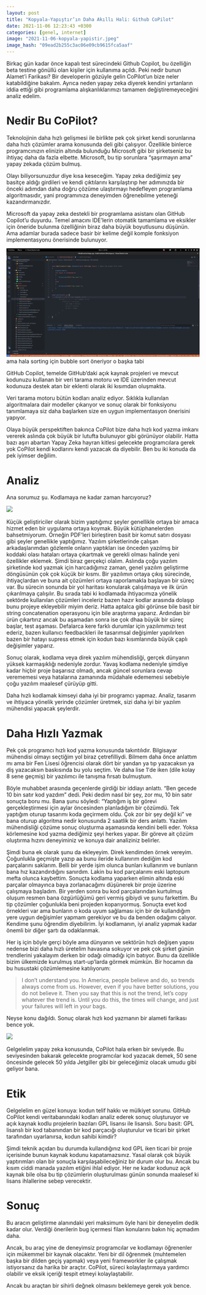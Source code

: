 ```yaml
---
layout: post
title: "Kopyala-Yapıştır’ın Daha Akıllı Hali: Github CoPilot"
date: 2021-11-06 12:23:43 +0300
categories: [genel, internet]
image: "2021-11-06-kopyala-yapistir.jpeg"
image_hash: "09ead2b255c3ac06e09cb9615fca5aaf"
---
```


Birkaç gün kadar önce kapalı test sürecindeki Github Copilot, bu özelliğin beta testine gönüllü olan kişiler için kullanıma açıldı. Peki nedir bunun Alamet’i Farikası? Bir developerin gözüyle gelin CoPilot’un bize neler katabildiğine bakalım. Ayrıca neden yapay zeka diyerek kendini yırtanların iddia ettiği gibi programlama alışkanlıklarımızı tamamen değiştiremeyeceğini analiz edelim.

Nedir Bu CoPilot?
=================

Teknolojinin daha hızlı gelişmesi ile birlikte pek çok şirket kendi sorunlarına daha hızlı çözümler arama konusunda deli gibi çalışıyor. Özellikle binlerce programcınızın elinizin altında bulunduğu Microsoft gibi bir şirketseniz bu ihtiyaç daha da fazla elbette. Microsoft, bu tip sorunlara “şaşırmayın ama” yapay zekada çözüm bulmuş.

Olayı biliyorsunuzdur diye kısa keseceğim. Yapay zeka dediğimiz şey basitçe aldığı girdileri ve kendi çıktılarını karşılaştırıp her adımınızda bir önceki adımdan daha doğru çözüme ulaştırmayı hedefleyen programlama algoritmasıdır, yani programınıza deneyimden öğrenebilme yeteneği kazandırmanızdır.

Microsoft da yapay zeka destekli bir programlama asistanı olan GitHub Copilot’u duyurdu. Temel amacını IDE’lerin otomatik tamamlama ve eksikler için öneride bulunma özelliğinin biraz daha büyük boyutlusunu düşünün. Ama adamlar burada sadece basir bir kelime değil komple fonksiyon implementasyonu önerisinde bulunuyor.

![](/assets/img/posts/1*1rGPuRxePDwgQDodWFKFhQ.png)ama hala sorting için bubble sort öneriyor o başka tabi

GitHub Copilot, temelde GitHub’daki açık kaynak projeleri ve mevcut kodunuzu kullanan bir veri tarama motoru ve IDE üzerinden mevcut kodunuza destek atan bir eklenti olarak iki kısımdan oluşmakta.

Veri tarama motoru bütün kodları analiz ediyor. Sıklıkla kullanılan algoritmalara dair modeller çıkarıyor ve sonuç olarak bir fonksiyonu tanımlamaya siz daha başlarken size en uygun implementasyon önerisini yapıyor.

Olaya büyük perspektiften bakınca CoPilot bize daha hızlı kod yazma imkanı vererek aslında çok büyük bir lutufta bulunuyor gibi görünüyor olabilir. Hatta bazı aşırı abartan Yapay Zeka hayran kitlesi gelecekte programcılara gerek yok CoPilot kendi kodlarını kendi yazacak da diyebilir. Ben bu iki konuda da pek iyimser değilim.

Analiz
======

Ana sorumuz şu. Kodlamaya ne kadar zaman harcıyoruz?

![](/assets/img/posts/0*BFM5dw974jClyk1b)

Küçük geliştiriciler olarak bizim yaptığımız şeyler genellikle ortaya bir amaca hizmet eden bir uygulama ortaya koymak. Büyük kütüphanelerden bahsetmiyorum. Örneğin PDF’leri birleştiren basit bir komut satırı dosyası gibi şeyler genellikle yaptığımız. Yazılım şirketlerinde çalışan arkadaşlarımdan gözlemle onların yaptıkları ise önceden yazılmış bir koddaki olası hataları ortaya çıkartmak ve gerekli olması halinde yeni özellikler eklemek. Şimdi biraz gerçekçi olalım. Aslında çoğu yazılım şirketinde kod yazmak için harcadığımız zaman, genel yazılım geliştirme döngüsünün çok çok küçük bir kısmı. Bir yazılımın ortaya çıkış sürecinde, ihtiyaçlardan ve buna ait çözümleri ortaya raporlamakla başlayan bir süreç var. Bu sürecin sonunda bir yol haritası konularak çalışılmaya ve ilk ürün çıkarılmaya çalışılır. Bu sırada tabi ki kodlamada ihtiyacımıza yönelik sektörde kullanılan çözümleri inceleriz bazen hazır kodlar arasında dolaşıp bunu projeye ekleyebilir miyim deriz. Hatta aptalca gibi görünse bile basit bir string concatenation operasyonu için bile araştırma yaparız. Ardından bir ürün çıkartırız ancak bu aşamadan sonra ise çok dhaa büyük bir süreç başlar, test aşaması. Defalarca kere farklı durumlar için yazılımımızı test ederiz, bazen kullanıcı feedbackleri ile tasarımsal değişimler yapılırken bazen bir hatayı supress etmek için kodun bazı kısımlarında büyük çaplı değişimler yaparız.

Sonuç olarak, kodlama veya direk yazılım mühendisliği, gerçek dünyanın yüksek karmaşıklığı nedeniyle zordur. Yavaş kodlama nedeniyle şimdiye kadar hiçbir proje başarısız olmadı, ancak güncel sorunlara cevap verememesi veya hatalarına zamanında müdahale edememesi sebebiyle çoğu yazılım maalesef çürüyüp gitti.

Daha hızlı kodlamak kimseyi daha iyi bir programcı yapmaz. Analiz, tasarım ve ihtiyaca yönelik yerinde çözümler üretmek, sizi daha iyi bir yazılım mühendisi yapacak şeylerdir.

Daha Hızlı Yazmak
=================

Pek çok programcı hızlı kod yazma konusunda takıntılıdır. Bilgisayar mühendisi olmayı seçtiğim yol biraz çetrefilliydi. Bilmem daha önce anlattım mı ama bir Fen Lisesi öğrencisi olarak dört bir yandan ya tıp yazacaksın ya diş yazacaksın baskısında bu yolu seçtim. Ve daha lise 1'de iken (dile kolay 8 sene geçmiş) bir yazılımcı ile tanışma fırsatı bulmuştum.

Böyle muhabbet arasında geçenlerde girdiği bir iddiayı anlattı. “Ben gecede 10 bin satır kod yazdım” dedi. Peki dedim nasıl bir şey, zor mu, 10 bin satır sonuçta boru mu. Bana şunu söyledi: “Yaptığım iş bir görevi gerçekleştirmesi için aylar öncesinden planladığım bir çözümdü. Tek yaptığım oturup tasarımı koda geçirmem oldu. Çok zor bir şey değil ki” ve bana oturup algoritma nedir konusunda 2 saatlik bir ders anlattı. Yazılım mühendisliği çözüme sonuç oluşturma aşamasında kendini belli eder. Yoksa körlemesine kod yazma dediğimiz şeyi herkes yapar. Bir göreve ait çözüm oluştırma hızını deneyiminiz ve konuya dair analiziniz belirler.

Şimdi buna ek olarak şunu da ekleyeyim. Direk kendimden örnek vereyim. Çoğunlukla geçmişte yazıp aa bunu ileride kullanırım dediğim kod parçalarını saklarım. Belli bir yerde işim olunca bunları kullanırım ve bunların bana hız kazandırdığını sanırdım. Lakin bu kod parçalarımı eski laptopum mefta olunca kaybettim. Sonuçta kodlama yaparken elimin altında eski parçalar olmayınca baya zorlanacağımı düşünerek bir proje üzerine çalışmaya başladım. Bir yerden sonra bu kod parçalarından kurtulmuş oluşum resmen bana özgürlüğümü geri vermiş gibiydi ve şunu farkettim. Bu tip çözümler çoğunlukla beni projeden koparıyormuş. Sonuçta evet kod örnekleri var ama bunların o koda uyum sağlaması için bir de kullandığım yere uygun değişimler yapmam gerekiyor ve bu da benden odağımı çalıyor. Kendime şunu öğrendim diyebilirim. İyi kodlamanın, iyi analiz yapmak kadar önemli bir diğer şartı da odaklanmak.

Her iş için böyle gerçi böyle ama dünyanın ve sektörün hızlı değişen yapısı nedense bizi daha hızlı üretelim havasına sokuyor ve pek çok şirket günün trendlerini yakalayım derken bir odağı olmadığı için batıyor. Bunu da özellikle bizim ülkemizde kurulmuş start-up’larda görmek mümkün. Bir hocamın da bu husustaki çözümlemesine katılıyorum:

> I don’t understand you. In America, people believe and do, so trends always come from us. However, even if you have better solutions, you do not believe it. Then you say that this is not the trend, let’s copy whatever the trend is. Until you do this, the times will change, and just your failures will left in your bags.

Neyse konu dağıldı. Sonuç olarak hızlı kod yazmanın bir alameti farikası bence yok.

![](/assets/img/posts/0*-l23657-Yp_ciSq0)

Gelgelelim yapay zeka konusunda, CoPilot hala erken bir seviyede. Bu seviyesinden bakarak gelecekte programcılar kod yazacak demek, 50 sene öncesinde gelecek 50 yılda Jetgiller gibi bir geleceğimiz olacak umudu gibi geliyor bana.

Etik
====

Gelgelelim en güzel konuya: kodun telif hakkı ve mülkiyet sorunu. GitHub CoPilot kendi veritabanındaki kodları analiz ederek sonuç oluşturuyor ve açık kaynak kodlu projelerin bazıları GPL lisansı ile lisanslı. Soru basit: GPL lisanslı bir kod tabanından bir kod parçacığı oluşturulur ve ticari bir şirket tarafından uyarlanırsa, kodun sahibi kimdir?

Şimdi teknik açıdan bu durumda kullandığınız kod GPL iken ticari bir proje içerisinde bunun kaynak kodunu kapatamazsınız. Yasal olarak çok büyük yaptırımları olan bir sonuçla karşılaşabileceğiniz bir durum olur bu. Ancak bu kısım ciddi manada yazılım etiğini ihlal ediyor. Her ne kadar kodunuz açık kaynak bile olsa bu tip çözümlerin oluşturulması günün sonunda maalesef ki lisans ihlallerine sebep verecektir.

Sonuç
=====

Bu aracın geliştirme alanındaki yeri maksimum öyle hani bir deneyelim dedik kadar olur. Verdiği önerilerin bug içermesi filan konularını bakın hiç açmadım daha.

Ancak, bu araç yine de deneyimsiz programcılar ve kodlamayı öğrenenler için mükemmel bir kaynak olacaktır. Yeni bir dil öğrenmek (muhtemelen başka bir dilden geçiş yapmak) veya yeni frameworkler ile çalışmak istiyorsanız da harika bir araçtır. CoPilot, süreci kolaylaştırmaya yardımcı olabilir ve eksik içeriği tespit etmeyi kolaylaştabilir.

Ancak bu araçtan bir sihirli değnek olmasını beklemeye gerek yok bence.

